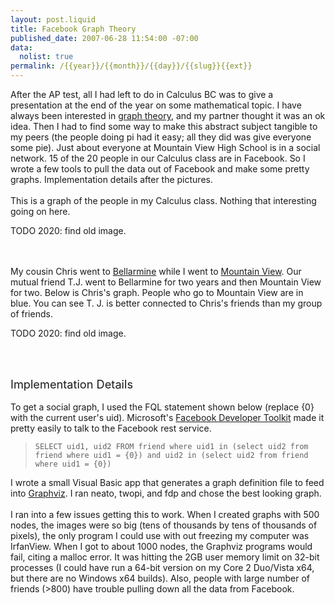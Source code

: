 ```yaml
--- 
layout: post.liquid
title: Facebook Graph Theory
published_date: 2007-06-28 11:54:00 -07:00
data:
  nolist: true
permalink: /{{year}}/{{month}}/{{day}}/{{slug}}{{ext}}
---
```


After the AP test, all I had left to do in Calculus BC was to give a presentation at the end of the year on some mathematical topic.  I have always been interested in <a href="https://en.wikipedia.org/wiki/Graph_theory">graph theory</a>, and my partner thought it was an ok idea.  Then I had to find some way to make this abstract subject tangible to my peers (the people doing pi had it easy; all they did was give everyone some pie).
Just about everyone at Mountain View High School is in a social network.  15 of the 20 people in our Calculus class are in Facebook.  So I wrote a few tools to pull the data out of Facebook and make some pretty graphs.  Implementation details after the pictures.
<br /><br />
This is a graph of the people in my Calculus class.  Nothing that interesting going on here.<br />

TODO 2020: find old image.
<!--
<a href="https://img256.imageshack.us/my.php?image=calcclasspb7.png"><img src="https://img256.imageshack.us/img256/2889/calcclasstnie8.jpg" border="0" /></a>
-->

<br /><br />
My cousin Chris went to <a href="http://en.wikipedia.org/wiki/Bellarmine_College_Preparatory">Bellarmine</a> while I went to <a href="http://en.wikipedia.org/wiki/Mountain_View_High_School_%28Mountain_View%2C_California%29">Mountain View</a>.  Our mutual friend T.J. went to Bellarmine for two years and then Mountain View for two.  Below is Chris's graph.  People who go to Mountain View are in blue.  You can see T. J. is better connected to Chris's friends than my group of friends.
<br />

TODO 2020: find old image.
<!--
<a href="https://img256.imageshack.us/my.php?image=chriseh3.png"><img src="https://img256.imageshack.us/img256/2295/christntc8.jpg" border="0" /></a>
-->
<br /><br />

<span style="font-size:130%;">Implementation Details</span>
<br /><br />
To get a social graph, I used the FQL statement shown below (replace {0} with the current user's uid).  Microsoft's <a href="https://www.microsoft.com/en-us/download/details.aspx?id=24998">Facebook Developer Toolkit</a> made it pretty easily to talk to the Facebook rest service.
<blockquote><div><code>SELECT uid1, uid2 FROM friend where uid1 in (select uid2 from friend where uid1 = {0}) and uid2 in (select uid2 from friend where uid1 = {0})</code></div></blockquote>I wrote a small Visual Basic app that generates a graph definition file to feed into <a href="https://www.graphviz.org/">Graphviz</a>.  I ran neato, twopi, and fdp and chose the best looking graph.
<br /><br />
I ran into a few issues getting this to work.  When I created graphs with 500 nodes, the images were so big (tens of thousands by tens of thousands of pixels), the only program I could use with out freezing my computer was IrfanView.  When I got to about 1000 nodes, the Graphviz programs would fail, citing a malloc error.  It was hitting the 2GB user memory limit on 32-bit processes (I could have run a 64-bit version on my Core 2 Duo/Vista x64, but there are no Windows x64 builds).  Also, people with large number of friends (>800) have trouble pulling down all the data from Facebook.

